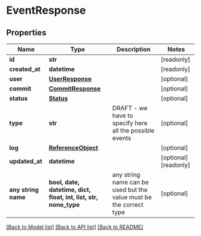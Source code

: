 # EventResponse


## Properties
Name | Type | Description | Notes
------------ | ------------- | ------------- | -------------
**id** | **str** |  | [readonly] 
**created_at** | **datetime** |  | [readonly] 
**user** | [**UserResponse**](UserResponse.md) |  | [optional] 
**commit** | [**CommitResponse**](CommitResponse.md) |  | [optional] 
**status** | [**Status**](Status.md) |  | [optional] 
**type** | **str** | DRAFT - we have to specify here all the possible events | [optional] 
**log** | [**ReferenceObject**](ReferenceObject.md) |  | [optional] 
**updated_at** | **datetime** |  | [optional] [readonly] 
**any string name** | **bool, date, datetime, dict, float, int, list, str, none_type** | any string name can be used but the value must be the correct type | [optional]

[[Back to Model list]](../README.md#documentation-for-models) [[Back to API list]](../README.md#documentation-for-api-endpoints) [[Back to README]](../README.md)


